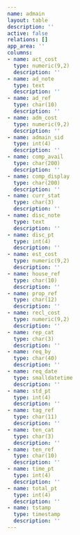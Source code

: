 ```yaml
---
name: admain
layout: table
description: ''
active: false
relations: []
app_area: ''
columns:
- name: act_cost
  type: numeric(9,2)
  description: ''
- name: ad_note
  type: text
  description: ''
- name: ad_ref
  type: char(10)
  description: ''
- name: adm_cost
  type: numeric(9,2)
  description: ''
- name: admain_sid
  type: int(4)
  description: ''
- name: comp_avail
  type: char(200)
  description: ''
- name: comp_display
  type: char(200)
  description: ''
- name: curr_stat
  type: char(3)
  description: ''
- name: disc_note
  type: text
  description: ''
- name: disc_pt
  type: int(4)
  description: ''
- name: est_cost
  type: numeric(9,2)
  description: ''
- name: house_ref
  type: char(10)
  description: ''
- name: prop_ref
  type: char(12)
  description: ''
- name: recl_cost
  type: numeric(9,2)
  description: ''
- name: rep_cat
  type: char(3)
  description: ''
- name: req_by
  type: char(40)
  description: ''
- name: req_date
  type: smalldatetime
  description: ''
- name: std_pt
  type: int(4)
  description: ''
- name: tag_ref
  type: char(11)
  description: ''
- name: ten_cat
  type: char(3)
  description: ''
- name: ten_ref
  type: char(10)
  description: ''
- name: time_pt
  type: int(4)
  description: ''
- name: total_pt
  type: int(4)
  description: ''
- name: tstamp
  type: timestamp
  description: ''
---
```


